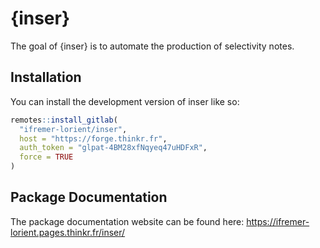 
<!-- README.md is generated from README.Rmd. Please edit that file -->

# {inser}

<!-- badges: start -->
<!-- badges: end -->

The goal of {inser} is to automate the production of selectivity notes.

## Installation

You can install the development version of inser like so:

``` r
remotes::install_gitlab(
  "ifremer-lorient/inser",
  host = "https://forge.thinkr.fr",
  auth_token = "glpat-4BM28xfNqyeq47uHDFxR",
  force = TRUE
)
```

## Package Documentation

The package documentation website can be found here:
<https://ifremer-lorient.pages.thinkr.fr/inser/>
